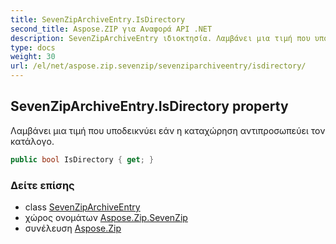 ```yaml
---
title: SevenZipArchiveEntry.IsDirectory
second_title: Aspose.ZIP για Αναφορά API .NET
description: SevenZipArchiveEntry ιδιοκτησία. Λαμβάνει μια τιμή που υποδεικνύει εάν η καταχώρηση αντιπροσωπεύει τον κατάλογο.
type: docs
weight: 30
url: /el/net/aspose.zip.sevenzip/sevenziparchiveentry/isdirectory/
---
```

## SevenZipArchiveEntry.IsDirectory property

Λαμβάνει μια τιμή που υποδεικνύει εάν η καταχώρηση αντιπροσωπεύει τον κατάλογο.

```csharp
public bool IsDirectory { get; }
```

### Δείτε επίσης

* class [SevenZipArchiveEntry](../)
* χώρος ονομάτων [Aspose.Zip.SevenZip](../../sevenziparchiveentry/)
* συνέλευση [Aspose.Zip](../../../)


